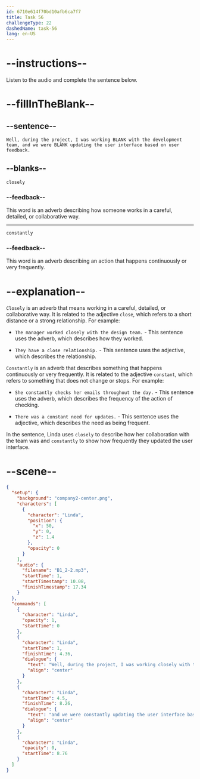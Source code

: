 ```yaml
---
id: 6710e614f70bd10afb6ca7f7
title: Task 56
challengeType: 22
dashedName: task-56
lang: en-US
---
```


<!-- (Audio) Linda: Well, during the project, I was working closely with the development team, and we were constantly updating the user interface based on user feedback. -->

# --instructions--

Listen to the audio and complete the sentence below.

# --fillInTheBlank--

## --sentence--

`Well, during the project, I was working BLANK with the development team, and we were BLANK updating the user interface based on user feedback.`

## --blanks--

`closely`

### --feedback--

This word is an adverb describing how someone works in a careful, detailed, or collaborative way.

---

`constantly`

### --feedback--

This word is an adverb describing an action that happens continuously or very frequently.

# --explanation--

`Closely` is an adverb that means working in a careful, detailed, or collaborative way. It is related to the adjective `close`, which refers to a short distance or a strong relationship. For example: 

- `The manager worked closely with the design team.` - This sentence uses the adverb, which describes how they worked.

- `They have a close relationship.` - This sentence uses the adjective, which describes the relationship. 

`Constantly` is an adverb that describes something that happens continuously or very frequently. It is related to the adjective `constant`, which refers to something that does not change or stops. For example: 

- `She constantly checks her emails throughout the day.` - This sentence uses the adverb, which describes the frequency of the action of checking.

- `There was a constant need for updates.` - This sentence uses the adjective, which describes the need as being frequent.

In the sentence, Linda uses `closely` to describe how her collaboration with the team was and `constantly` to show how frequently they updated the user interface.

# --scene--

```json
{
  "setup": {
    "background": "company2-center.png",
    "characters": [
      {
        "character": "Linda",
        "position": {
          "x": 50,
          "y": 0,
          "z": 1.4
        },
        "opacity": 0
      }
    ],
    "audio": {
      "filename": "B1_2-2.mp3",
      "startTime": 1,
      "startTimestamp": 10.08,
      "finishTimestamp": 17.34
    }
  },
  "commands": [
    {
      "character": "Linda",
      "opacity": 1,
      "startTime": 0
    },
    {
      "character": "Linda",
      "startTime": 1,
      "finishTime": 4.36,
      "dialogue": {
        "text": "Well, during the project, I was working closely with the development team,",
        "align": "center"
      }
    },
    {
      "character": "Linda",
      "startTime": 4.5,
      "finishTime": 8.26,
      "dialogue": {
        "text": "and we were constantly updating the user interface based on user feedback.",
        "align": "center"
      }
    },
    {
      "character": "Linda",
      "opacity": 0,
      "startTime": 8.76
    }
  ]
}
```
